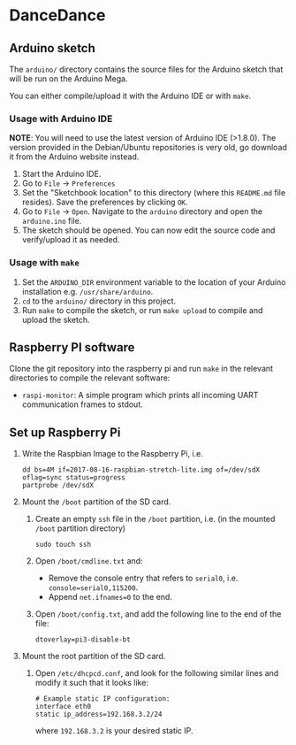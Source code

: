 # DanceDance

## Arduino sketch

The `arduino/` directory contains the source files for the Arduino sketch that will be run on the Arduino Mega.

You can either compile/upload it with the Arduino IDE or with `make`.

### Usage with Arduino IDE

**NOTE**: You will need to use the latest version of Arduino IDE (>1.8.0). The version provided in the Debian/Ubuntu repositories is very old, go download it from the Arduino website instead.

1. Start the Arduino IDE.
1. Go to `File` -> `Preferences`
1. Set the "Sketchbook location" to this directory (where this `README.md` file resides). Save the preferences by clicking `OK`.
1. Go to `File` -> `Open`. Navigate to the `arduino` directory and open the `arduino.ino` file.
1. The sketch should be opened. You can now edit the source code and verify/upload it as needed.

### Usage with `make`

1. Set the `ARDUINO_DIR` environment variable to the location of your Arduino installation e.g. `/usr/share/arduino`.
1. `cd` to the `arduino/` directory in this project.
1. Run `make` to compile the sketch, or run `make upload` to compile and upload the sketch.

## Raspberry PI software

Clone the git repository into the raspberry pi and run `make` in the relevant directories to compile the relevant software:

* `raspi-monitor`: A simple program which prints all incoming UART communication frames to stdout.

## Set up Raspberry Pi

1. Write the Raspbian Image to the Raspberry Pi, i.e.

    ```
    dd bs=4M if=2017-08-16-raspbian-stretch-lite.img of=/dev/sdX oflag=sync status=progress
    partprobe /dev/sdX
    ```

1. Mount the `/boot` partition of the SD card.

    1. Create an empty `ssh` file in the `/boot` partition, i.e. (in the mounted `/boot` partition directory)

        ```
        sudo touch ssh
        ```

    1. Open `/boot/cmdline.txt` and:

        * Remove the console entry that refers to `serial0`, i.e. `console=serial0,115200`.
        * Append `net.ifnames=0` to the end.

    1. Open `/boot/config.txt`, and add the following line to the end of the file:

        ```
        dtoverlay=pi3-disable-bt
        ```
 
1. Mount the root partition of the SD card.

    1. Open `/etc/dhcpcd.conf`, and look for the following similar lines and modify it such that it looks like:

        ```
        # Example static IP configuration:
        interface eth0
        static ip_address=192.168.3.2/24
        ```

        where `192.168.3.2` is your desired static IP.
